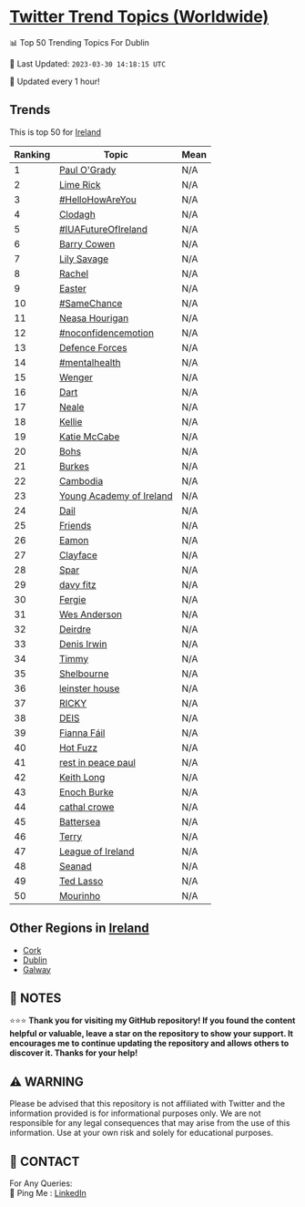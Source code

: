 [Twitter Trend Topics (Worldwide)](https://github.com/ErcinDedeoglu/Twitter-Trend-Topics)
==========


📊 Top 50 Trending Topics For Dublin

📆 Last Updated: `2023-03-30 14:18:15 UTC`

🔧 Updated every 1 hour!


## Trends

This is top 50 for [Ireland](</Ireland>)

| Ranking | Topic | Mean |
| ------- | ------------ | ------------ |
| 1 | [Paul O'Grady](http://twitter.com/search?q=Paul+O%27Grady) | N/A |
| 2 | [Lime Rick](http://twitter.com/search?q=Lime+Rick) | N/A |
| 3 | [#HelloHowAreYou](http://twitter.com/search?q=%23HelloHowAreYou) | N/A |
| 4 | [Clodagh](http://twitter.com/search?q=Clodagh) | N/A |
| 5 | [#IUAFutureOfIreland](http://twitter.com/search?q=%23IUAFutureOfIreland) | N/A |
| 6 | [Barry Cowen](http://twitter.com/search?q=Barry+Cowen) | N/A |
| 7 | [Lily Savage](http://twitter.com/search?q=Lily+Savage) | N/A |
| 8 | [Rachel](http://twitter.com/search?q=Rachel) | N/A |
| 9 | [Easter](http://twitter.com/search?q=Easter) | N/A |
| 10 | [#SameChance](http://twitter.com/search?q=%23SameChance) | N/A |
| 11 | [Neasa Hourigan](http://twitter.com/search?q=Neasa+Hourigan) | N/A |
| 12 | [#noconfidencemotion](http://twitter.com/search?q=%23noconfidencemotion) | N/A |
| 13 | [Defence Forces](http://twitter.com/search?q=Defence+Forces) | N/A |
| 14 | [#mentalhealth](http://twitter.com/search?q=%23mentalhealth) | N/A |
| 15 | [Wenger](http://twitter.com/search?q=Wenger) | N/A |
| 16 | [Dart](http://twitter.com/search?q=Dart) | N/A |
| 17 | [Neale](http://twitter.com/search?q=Neale) | N/A |
| 18 | [Kellie](http://twitter.com/search?q=Kellie) | N/A |
| 19 | [Katie McCabe](http://twitter.com/search?q=Katie+McCabe) | N/A |
| 20 | [Bohs](http://twitter.com/search?q=Bohs) | N/A |
| 21 | [Burkes](http://twitter.com/search?q=Burkes) | N/A |
| 22 | [Cambodia](http://twitter.com/search?q=Cambodia) | N/A |
| 23 | [Young Academy of Ireland](http://twitter.com/search?q=Young+Academy+of+Ireland) | N/A |
| 24 | [Dail](http://twitter.com/search?q=Dail) | N/A |
| 25 | [Friends](http://twitter.com/search?q=Friends) | N/A |
| 26 | [Eamon](http://twitter.com/search?q=Eamon) | N/A |
| 27 | [Clayface](http://twitter.com/search?q=Clayface) | N/A |
| 28 | [Spar](http://twitter.com/search?q=Spar) | N/A |
| 29 | [davy fitz](http://twitter.com/search?q=davy+fitz) | N/A |
| 30 | [Fergie](http://twitter.com/search?q=Fergie) | N/A |
| 31 | [Wes Anderson](http://twitter.com/search?q=Wes+Anderson) | N/A |
| 32 | [Deirdre](http://twitter.com/search?q=Deirdre) | N/A |
| 33 | [Denis Irwin](http://twitter.com/search?q=Denis+Irwin) | N/A |
| 34 | [Timmy](http://twitter.com/search?q=Timmy) | N/A |
| 35 | [Shelbourne](http://twitter.com/search?q=Shelbourne) | N/A |
| 36 | [leinster house](http://twitter.com/search?q=leinster+house) | N/A |
| 37 | [RICKY](http://twitter.com/search?q=RICKY) | N/A |
| 38 | [DEIS](http://twitter.com/search?q=DEIS) | N/A |
| 39 | [Fianna Fáil](http://twitter.com/search?q=Fianna+F%c3%a1il) | N/A |
| 40 | [Hot Fuzz](http://twitter.com/search?q=Hot+Fuzz) | N/A |
| 41 | [rest in peace paul](http://twitter.com/search?q=rest+in+peace+paul) | N/A |
| 42 | [Keith Long](http://twitter.com/search?q=Keith+Long) | N/A |
| 43 | [Enoch Burke](http://twitter.com/search?q=Enoch+Burke) | N/A |
| 44 | [cathal crowe](http://twitter.com/search?q=cathal+crowe) | N/A |
| 45 | [Battersea](http://twitter.com/search?q=Battersea) | N/A |
| 46 | [Terry](http://twitter.com/search?q=Terry) | N/A |
| 47 | [League of Ireland](http://twitter.com/search?q=League+of+Ireland) | N/A |
| 48 | [Seanad](http://twitter.com/search?q=Seanad) | N/A |
| 49 | [Ted Lasso](http://twitter.com/search?q=Ted+Lasso) | N/A |
| 50 | [Mourinho](http://twitter.com/search?q=Mourinho) | N/A |



## Other Regions in [Ireland](</Ireland>)

* [Cork](</Ireland/Cork.md>)
* [Dublin](</Ireland/Dublin.md>)
* [Galway](</Ireland/Galway.md>)



## 📝 NOTES

⭐⭐⭐ **Thank you for visiting my GitHub repository! If you found the content helpful or valuable, leave a star on the repository to show your support. It encourages me to continue updating the repository and allows others to discover it. Thanks for your help!**


## ⚠️ WARNING

Please be advised that this repository is not affiliated with Twitter and the information provided is for informational purposes only. We are not responsible for any legal consequences that may arise from the use of this information. Use at your own risk and solely for educational purposes.


## 📨 CONTACT

 For Any Queries:  
            🏓 Ping Me : [LinkedIn](https://www.linkedin.com/in/ercindedeoglu/)
